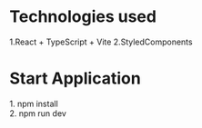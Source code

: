 <h1>Technologies used</h1>

1.React + TypeScript + Vite
2.StyledComponents

<h1>Start Application</h1>
1. npm install <br/>
2. npm run dev
